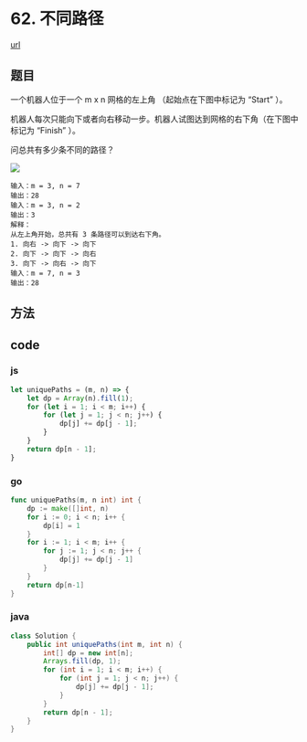 # 62. 不同路径

[url](https://leetcode-cn.com/problems/unique-paths/)

## 题目

一个机器人位于一个 m x n 网格的左上角 （起始点在下图中标记为 “Start” ）。

机器人每次只能向下或者向右移动一步。机器人试图达到网格的右下角（在下图中标记为 “Finish” ）。

问总共有多少条不同的路径？

![](https://assets.leetcode.com/uploads/2018/10/22/robot_maze.png)

```
输入：m = 3, n = 7
输出：28
输入：m = 3, n = 2
输出：3
解释：
从左上角开始，总共有 3 条路径可以到达右下角。
1. 向右 -> 向下 -> 向下
2. 向下 -> 向下 -> 向右
3. 向下 -> 向右 -> 向下
输入：m = 7, n = 3
输出：28
```

## 方法

## code

### js

```js
let uniquePaths = (m, n) => {
    let dp = Array(n).fill(1);
    for (let i = 1; i < m; i++) {
        for (let j = 1; j < n; j++) {
            dp[j] += dp[j - 1];
        }
    }
    return dp[n - 1];
}
```

### go

```go
func uniquePaths(m, n int) int {
	dp := make([]int, n)
	for i := 0; i < n; i++ {
		dp[i] = 1
	}
	for i := 1; i < m; i++ {
		for j := 1; j < n; j++ {
			dp[j] += dp[j - 1]
		}
	}
	return dp[n-1]
}
```


### java

```java
class Solution {
    public int uniquePaths(int m, int n) {
        int[] dp = new int[n];
        Arrays.fill(dp, 1);
        for (int i = 1; i < m; i++) {
            for (int j = 1; j < n; j++) {
                dp[j] += dp[j - 1];
            }
        }
        return dp[n - 1];
    }
}
```

